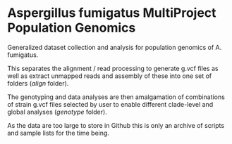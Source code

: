# Aspergillus fumigatus MultiProject Population Genomics

Generalized dataset collection and analysis for population genomics of A. fumigatus. 

This separates the alignment / read processing to generate g.vcf files as well as extract unmapped reads and assembly of these into one set of folders (*align* folder).

The genotyping and data analyses are then amalgamation of combinations of strain g.vcf files selected by user to enable different clade-level and global analyses (*genotype* folder).

As the data are too large to store in Github this is only an archive of scripts and sample lists for the time being.
